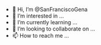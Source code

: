 - 👋 Hi, I’m @SanFranciscoGena
- 👀 I’m interested in ...
- 🌱 I’m currently learning ...
- 💞️ I’m looking to collaborate on ...
- 📫 How to reach me ...

<!---
SanFranciscoGena/SanFranciscoGena is a ✨ special ✨ repository because its `README.md` (this file) appears on your GitHub profile.
You can click the Preview link to take a look at your changes.
--->
